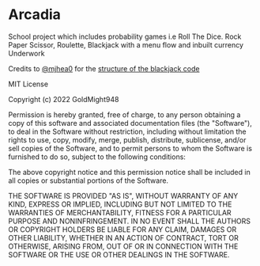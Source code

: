 # Arcadia

School project which includes probability games i.e Roll The Dice. Rock Paper Scissor, Roulette, Blackjack with a menu flow and inbuilt currency
Underwork

Credits to [@mjhea0](https://github.com/mjhea0) for the [structure of the blackjack code](https://gist.github.com/mjhea0/5680216)

MIT License

Copyright (c) 2022 GoldMight948

Permission is hereby granted, free of charge, to any person obtaining a copy
of this software and associated documentation files (the "Software"), to deal
in the Software without restriction, including without limitation the rights
to use, copy, modify, merge, publish, distribute, sublicense, and/or sell
copies of the Software, and to permit persons to whom the Software is
furnished to do so, subject to the following conditions:

The above copyright notice and this permission notice shall be included in all
copies or substantial portions of the Software.

THE SOFTWARE IS PROVIDED "AS IS", WITHOUT WARRANTY OF ANY KIND, EXPRESS OR
IMPLIED, INCLUDING BUT NOT LIMITED TO THE WARRANTIES OF MERCHANTABILITY,
FITNESS FOR A PARTICULAR PURPOSE AND NONINFRINGEMENT. IN NO EVENT SHALL THE
AUTHORS OR COPYRIGHT HOLDERS BE LIABLE FOR ANY CLAIM, DAMAGES OR OTHER
LIABILITY, WHETHER IN AN ACTION OF CONTRACT, TORT OR OTHERWISE, ARISING FROM,
OUT OF OR IN CONNECTION WITH THE SOFTWARE OR THE USE OR OTHER DEALINGS IN THE
SOFTWARE.

